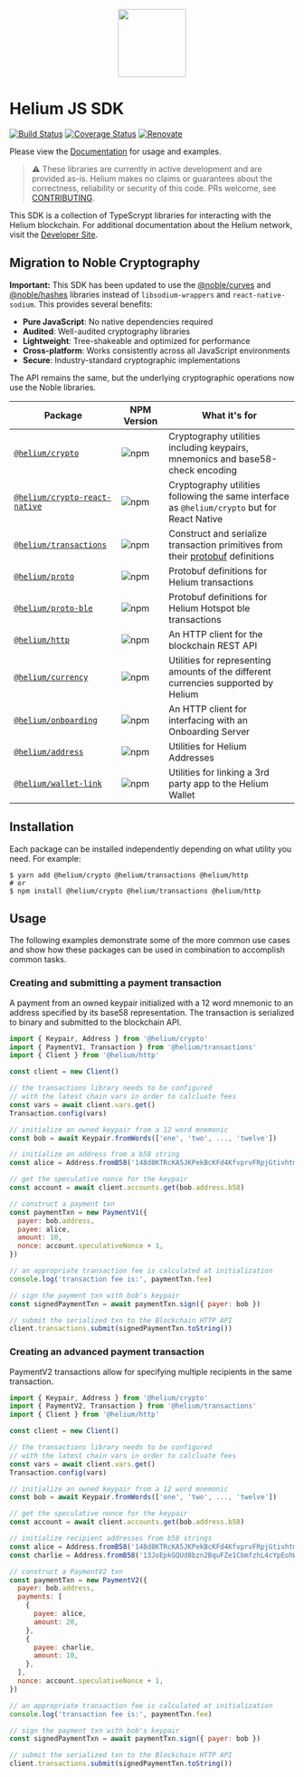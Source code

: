 <p align="center">
  <img width="120" height="120" src="https://raw.githubusercontent.com/helium/helium-js/master/icon.png">
</p>

# Helium JS SDK

[![Build Status](https://travis-ci.com/helium/helium-js.svg?branch=master)](https://travis-ci.com/helium/helium-js)
[![Coverage Status](https://coveralls.io/repos/github/helium/helium-js/badge.svg?branch=master)](https://coveralls.io/github/helium/helium-js?branch=master)
[![Renovate](https://img.shields.io/badge/renovate-enabled-brightgreen.svg)](https://renovatebot.com)

Please view the [Documentation](https://helium.github.io/helium-js/) for usage and examples.

> ⚠️ These libraries are currently in active development and are provided as-is. Helium makes no claims or guarantees about the correctness, reliability or security of this code. PRs welcome, see [CONTRIBUTING](https://github.com/helium/helium-js/blob/master/CONTRIBUTING.md).

This SDK is a collection of TypeScrypt libraries for interacting with the Helium blockchain. For additional documentation about the Helium network, visit the [Developer Site](https://docs.helium.com/).

## Migration to Noble Cryptography

**Important:** This SDK has been updated to use the [@noble/curves](https://github.com/paulmillr/noble-curves) and [@noble/hashes](https://github.com/paulmillr/noble-hashes) libraries instead of `libsodium-wrappers` and `react-native-sodium`. This provides several benefits:

- **Pure JavaScript**: No native dependencies required
- **Audited**: Well-audited cryptography libraries
- **Lightweight**: Tree-shakeable and optimized for performance
- **Cross-platform**: Works consistently across all JavaScript environments
- **Secure**: Industry-standard cryptographic implementations

The API remains the same, but the underlying cryptographic operations now use the Noble libraries.

| Package                                                                                                       | NPM Version                                                      | What it's for                                                                                                                    |
| ------------------------------------------------------------------------------------------------------------- | ---------------------------------------------------------------- | -------------------------------------------------------------------------------------------------------------------------------- |
| [`@helium/crypto`](https://github.com/helium/helium-js/tree/master/packages/crypto)                           | ![npm](https://img.shields.io/npm/v/@helium/crypto)              | Cryptography utilities including keypairs, mnemonics and base58-check encoding                                                   |
| [`@helium/crypto-react-native`](https://github.com/helium/helium-js/tree/master/packages/crypto-react-native) | ![npm](https://img.shields.io/npm/v/@helium/crypto-react-native) | Cryptography utilities following the same interface as `@helium/crypto` but for React Native                                     |
| [`@helium/transactions`](https://github.com/helium/helium-js/tree/master/packages/transactions)               | ![npm](https://img.shields.io/npm/v/@helium/transactions)        | Construct and serialize transaction primitives from their [protobuf](https://developers.google.com/protocol-buffers) definitions |
| [`@helium/proto`](https://github.com/helium/proto)                                                            | ![npm](https://img.shields.io/npm/v/@helium/proto)               | Protobuf definitions for Helium transactions                                                                                     |
| [`@helium/proto-ble`](https://github.com/helium/helium-js/tree/master/packages/proto-ble)                     | ![npm](https://img.shields.io/npm/v/@helium/proto-ble)           | Protobuf definitions for Helium Hotspot ble transactions                                                                         |
| [`@helium/http`](https://github.com/helium/helium-js/tree/master/packages/http)                               | ![npm](https://img.shields.io/npm/v/@helium/http)                | An HTTP client for the blockchain REST API                                                                                       |
| [`@helium/currency`](https://github.com/helium/helium-js/tree/master/packages/currency)                       | ![npm](https://img.shields.io/npm/v/@helium/currency)            | Utilities for representing amounts of the different currencies supported by Helium                                               |
| [`@helium/onboarding`](https://github.com/helium/helium-js/tree/master/packages/onboarding)                   | ![npm](https://img.shields.io/npm/v/@helium/onboarding)          | An HTTP client for interfacing with an Onboarding Server                                                                         |
| [`@helium/address`](https://github.com/helium/helium-js/tree/master/packages/address)                         | ![npm](https://img.shields.io/npm/v/@helium/address)             | Utilities for Helium Addresses                                                                                                   |
| [`@helium/wallet-link`](https://github.com/helium/helium-js/tree/master/packages/wallet-link)                 | ![npm](https://img.shields.io/npm/v/@helium/wallet-link)         | Utilities for linking a 3rd party app to the Helium Wallet                                                                       |

## Installation

Each package can be installed independently depending on what utility you need. For example:

```shell
$ yarn add @helium/crypto @helium/transactions @helium/http
# or
$ npm install @helium/crypto @helium/transactions @helium/http
```

## Usage

The following examples demonstrate some of the more common use cases and show how these packages can be used in combination to accomplish common tasks.

### Creating and submitting a payment transaction

A payment from an owned keypair initialized with a 12 word mnemonic to an address specified by its base58 representation. The transaction is serialized to binary and submitted to the blockchain API.

```js
import { Keypair, Address } from '@helium/crypto'
import { PaymentV1, Transaction } from '@helium/transactions'
import { Client } from '@helium/http'

const client = new Client()

// the transactions library needs to be configured
// with the latest chain vars in order to calcluate fees
const vars = await client.vars.get()
Transaction.config(vars)

// initialize an owned keypair from a 12 word mnemonic
const bob = await Keypair.fromWords(['one', 'two', ..., 'twelve'])

// initialize an address from a b58 string
const alice = Address.fromB58('148d8KTRcKA5JKPekBcKFd4KfvprvFRpjGtivhtmRmnZ8MFYnP3')

// get the speculative nonce for the keypair
const account = await client.accounts.get(bob.address.b58)

// construct a payment txn
const paymentTxn = new PaymentV1({
  payer: bob.address,
  payee: alice,
  amount: 10,
  nonce: account.speculativeNonce + 1,
})

// an appropriate transaction fee is calculated at initialization
console.log('transaction fee is:', paymentTxn.fee)

// sign the payment txn with bob's keypair
const signedPaymentTxn = await paymentTxn.sign({ payer: bob })

// submit the serialized txn to the Blockchain HTTP API
client.transactions.submit(signedPaymentTxn.toString())
```

### Creating an advanced payment transaction

PaymentV2 transactions allow for specifying multiple recipients in the same transaction.

```js
import { Keypair, Address } from '@helium/crypto'
import { PaymentV2, Transaction } from '@helium/transactions'
import { Client } from '@helium/http'

const client = new Client()

// the transactions library needs to be configured
// with the latest chain vars in order to calcluate fees
const vars = await client.vars.get()
Transaction.config(vars)

// initialize an owned keypair from a 12 word mnemonic
const bob = await Keypair.fromWords(['one', 'two', ..., 'twelve'])

// get the speculative nonce for the keypair
const account = await client.accounts.get(bob.address.b58)

// initialize recipient addresses from b58 strings
const alice = Address.fromB58('148d8KTRcKA5JKPekBcKFd4KfvprvFRpjGtivhtmRmnZ8MFYnP3')
const charlie = Address.fromB58('13JoEpkGQUd8bzn2BquFZe1CbmfzhL4cYpEohWH71yxy7cEY59Z')

// construct a PaymentV2 txn
const paymentTxn = new PaymentV2({
  payer: bob.address,
  payments: [
    {
      payee: alice,
      amount: 20,
    },
    {
      payee: charlie,
      amount: 10,
    },
  ],
  nonce: account.speculativeNonce + 1,
})

// an appropriate transaction fee is calculated at initialization
console.log('transaction fee is:', paymentTxn.fee)

// sign the payment txn with bob's keypair
const signedPaymentTxn = await paymentTxn.sign({ payer: bob })

// submit the serialized txn to the Blockchain HTTP API
client.transactions.submit(signedPaymentTxn.toString())
```
